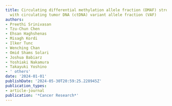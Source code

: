 ```yaml
---
title: Circulating differential methylation allele fraction (DMAF) strongly correlates
  with circulating tumor DNA (ctDNA) variant allele fraction (VAF)
authors:
- Preethi Srinivasan
- Tzu-Chun Chen
- Ehsan Haghshenas
- Misagh Kordi
- Ilker Tunc
- Wenching Chan
- Omid Shams Solari
- Joshua Babiarz
- Yoshiaki Nakamura
- Takayuki Yoshino
- ' others'
date: '2024-01-01'
publishDate: '2024-05-30T20:59:25.228945Z'
publication_types:
- article-journal
publication: '*Cancer Research*'
---
```

